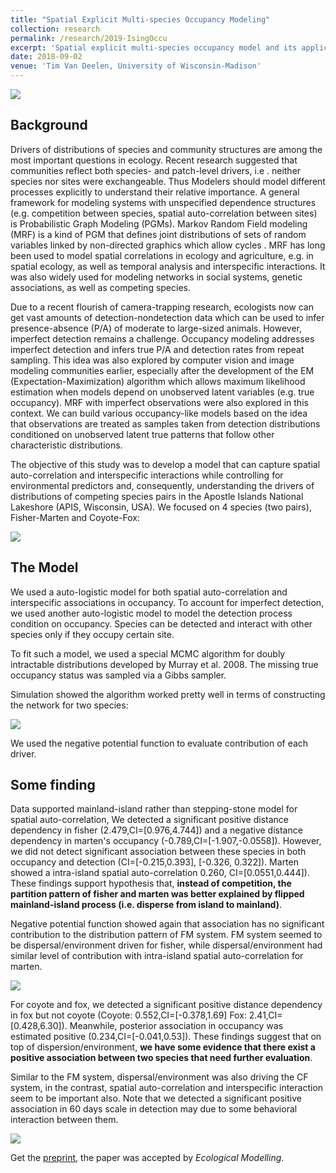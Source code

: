 ```yaml
---
title: "Spatial Explicit Multi-species Occupancy Modeling"
collection: research
permalink: /research/2019-IsingOccu
excerpt: 'Spatial explicit multi-species occupancy model and its application on the Apostle Island National Lakeshore'
date: 2018-09-02
venue: 'Tim Van Deelen, University of Wisconsin-Madison'
---
```


![](http://YunyiShen.github.io/files/Research_figs/APIS/IsingOccu.png)

## Background
Drivers of distributions of species and community structures are among the most important questions in ecology. Recent research suggested that communities reflect both species- and patch-level drivers, i.e . neither species nor sites were exchangeable. Thus Modelers should model different processes explicitly to understand their relative importance. A general framework for modeling systems with unspecified dependence structures (e.g. competition between species, spatial auto-correlation between sites) is Probabilistic Graph Modeling (PGMs). Markov Random Field modeling (MRF) is a kind of PGM that defines joint distributions of sets of random variables linked by non-directed graphics which allow cycles . MRF has long been used to model spatial correlations in ecology and agriculture, e.g. in spatial ecology, as well as temporal analysis and interspecific interactions. It was also widely used for modeling networks in social systems, genetic associations, as well as competing species.

Due to a recent flourish of camera-trapping research, ecologists now can get vast amounts of detection-nondetection data which can be used to infer presence-absence (P/A) of moderate to large-sized animals. However, imperfect detection remains a challenge. Occupancy modeling addresses imperfect detection and infers true P/A and detection rates from repeat sampling. This idea was also explored by computer vision and image modeling communities earlier, especially after the development of the EM (Expectation-Maximization) algorithm which allows maximum likelihood estimation when models depend on unobserved latent variables (e.g. true occupancy). MRF with imperfect observations were also explored in this context. We can build various occupancy-like models based on the idea that observations are treated as samples taken from  detection distributions conditioned on unobserved latent true patterns that follow other characteristic distributions.

The objective of this study was to develop a model that can capture spatial auto-correlation and interspecific interactions while controlling for environmental predictors and, consequently, understanding the drivers of distributions of competing species pairs in the Apostle Islands National Lakeshore (APIS, Wisconsin, USA). We focused on 4 species (two pairs), Fisher-Marten and Coyote-Fox:

![](http://YunyiShen.github.io/files/Research_figs/APIS/4spp_map.png)


## The Model

We used a auto-logistic model for both spatial auto-correlation and interspecific associations in occupancy. To account for imperfect detection, we used another auto-logistic model to model the detection process condition on occupancy. Species can be detected and interact with other species only if they occupy certain site.

To fit such a model, we used a special MCMC algorithm for doubly intractable distributions developed by Murray et al. 2008. The missing true occupancy status was sampled via a Gibbs sampler.

Simulation showed the algorithm worked pretty well in terms of constructing the network for two species:

![](http://YunyiShen.github.io/files/Research_figs/APIS/bigsimulation_temp.png)


We used the negative potential function to evaluate contribution of each driver.

## Some finding

Data supported mainland-island rather than stepping-stone model for spatial auto-correlation, We detected a significant positive distance dependency in fisher (2.479,CI=[0.976,4.744]) and a negative distance dependency in marten's occupancy (-0.789,CI=[-1.907,-0.0558]). However, we did not detect significant association between these species in both occupancy and detection (CI=[-0.215,0.393], [-0.326, 0.322]). Marten showed a intra-island spatial auto-correlation 0.260, CI=[0.0551,0.444]). These findings support hypothesis that, **instead of competition, the partition pattern of fisher and marten was better explained by flipped mainland-island process (i.e. disperse from island to mainland)**.

Negative potential function showed again that association has no significant contribution to the distribution pattern of FM system. FM system seemed to be dispersal/environment driven for fisher, while dispersal/environment had similar level of contribution with intra-island spatial auto-correlation for marten.

![](http://YunyiShen.github.io/files/Research_figs/APIS/negH_FM_env.jpg)

For coyote and fox, we detected a significant positive distance dependency in fox but not coyote (Coyote: 0.552,CI=[-0.378,1.69] Fox: 2.41,CI=[0.428,6.30]). Meanwhile, posterior association in occupancy was estimated positive (0.234,CI=[-0.041,0.53]). These findings suggest that on top of dispersion/environment, **we have some evidence that there exist a positive association between two species that need further evaluation**.

Similar to the FM system, dispersal/environment was also driving the CF system, in the contrast, spatial auto-correlation and interspecific interaction seem to be important also. Note that we detected a significant positive association in 60 days scale in detection may due to some behavioral interaction between them.

![](http://YunyiShen.github.io/files/Research_figs/APIS/negH_CF_env.jpg)


Get the [preprint](https://www.biorxiv.org/content/10.1101/2020.08.05.238774v4.abstract), the paper was accepted by *Ecological Modelling*. 
